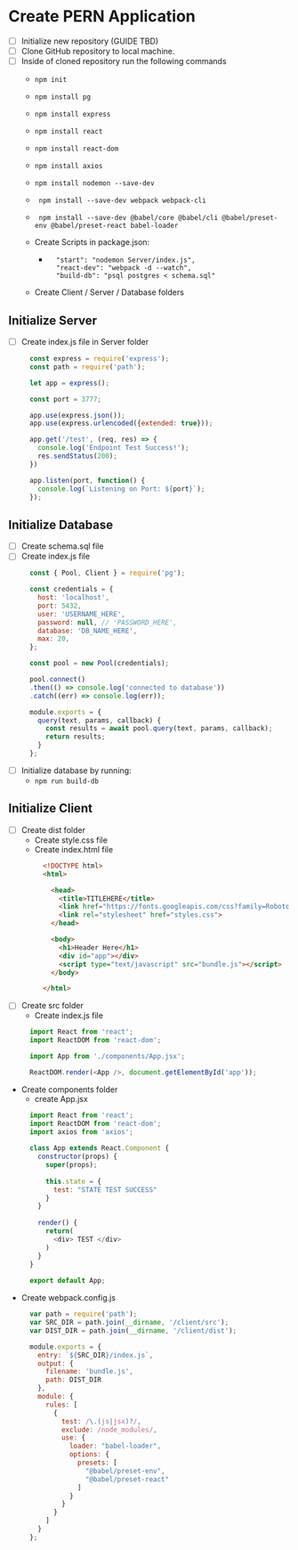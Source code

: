 # Create PERN Application

- [ ] Initialize new repository (GUIDE TBD)
- [ ] Clone GitHub repository to local machine.
- [ ] Inside of cloned repository run the following commands
  - ``` npm init ```
  - ``` npm install pg ```
  - ``` npm install express ```
  - ``` npm install react ```
  - ``` npm install react-dom ```
  - ``` npm install axios ```
  - ``` npm install nodemon --save-dev ```
  - ``` npm install --save-dev webpack webpack-cli```
  - ``` npm install --save-dev @babel/core @babel/cli @babel/preset-env @babel/preset-react babel-loader```
    
  - Create Scripts in package.json:
    -  ``` 
         "start": "nodemon Server/index.js",
         "react-dev": "webpack -d --watch",
         "build-db": "psql postgres < schema.sql"
       ```
  - Create Client / Server / Database folders

## Initialize Server

- [ ] Create index.js file in Server folder

  ```javascript
    const express = require('express');
    const path = require('path');

    let app = express();

    const port = 3777;

    app.use(express.json());
    app.use(express.urlencoded({extended: true}));

    app.get('/test', (req, res) => {
      console.log('Endpoint Test Success!');
      res.sendStatus(200);
    })

    app.listen(port, function() {
      console.log(`Listening on Port: ${port}`);
    });
  ```
  
## Initialize Database

- [ ] Create schema.sql file
- [ ] Create index.js file
  ```javascript
    const { Pool, Client } = require('pg');

    const credentials = {
      host: 'localhost',
      port: 5432,
      user: 'USERNAME_HERE',
      password: null, // 'PASSWORD_HERE',
      database: 'DB_NAME_HERE',
      max: 20,
    };

    const pool = new Pool(credentials);

    pool.connect()
    .then(() => console.log('connected to database'))
    .catch((err) => console.log(err));

    module.exports = {
      query(text, params, callback) {
        const results = await pool.query(text, params, callback);
        return results;
      }
    };
  ```
- [ ] Initialize database by running:
  - ``` npm run build-db ```

## Initialize Client

- [ ] Create dist folder
  - Create style.css file
  - Create index.html file
    ```html
      <!DOCTYPE html>
      <html>

        <head>
          <title>TITLEHERE</title>
          <link href="https://fonts.googleapis.com/css?family=Roboto" rel="stylesheet">
          <link rel="stylesheet" href="styles.css">
        </head>

        <body>
          <h1>Header Here</h1>
          <div id="app"></div>
          <script type="text/javascript" src="bundle.js"></script>
        </body>

      </html>

    ```
- [ ] Create src folder
  - Create index.js file
  ```javascript
    import React from 'react';
    import ReactDOM from 'react-dom';

    import App from './components/App.jsx';

    ReactDOM.render(<App />, document.getElementById('app'));         
  ```
- Create components folder
  - create App.jsx
  ```javascript
    import React from 'react';
    import ReactDOM from 'react-dom';
    import axios from 'axios';
    
    class App extends React.Component {
      constructor(props) {
        super(props);
        
        this.state = {
          test: "STATE TEST SUCCESS"
        }
      }
      
      render() {
        return(
          <div> TEST </div>
        )
      }
    }
    
    export default App;
  ````
-  Create webpack.config.js
      ```javascript
        var path = require('path');
        var SRC_DIR = path.join(__dirname, '/client/src');
        var DIST_DIR = path.join(__dirname, '/client/dist');

        module.exports = {
          entry: `${SRC_DIR}/index.js`,
          output: {
            filename: 'bundle.js',
            path: DIST_DIR
          },
          module: {
            rules: [
              {
                test: /\.(js|jsx)?/,
                exclude: /node_modules/,
                use: {
                  loader: "babel-loader",
                  options: {
                    presets: [
                      "@babel/preset-env",
                      "@babel/preset-react"
                    ]
                  }
                }
              }
            ]
          }
        };
      ```
